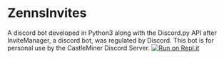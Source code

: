 # ZennsInvites
A discord bot developed in Python3 along with the Discord.py API after InviteManager, a discord bot, was regulated by Discord. This bot is for personal use by the CastleMiner Discord Server.
[![Run on Repl.it](https://repl.it/badge/github/Zennara/ZennsInvites)](https://repl.it/github/Zennara/ZennsInvites)